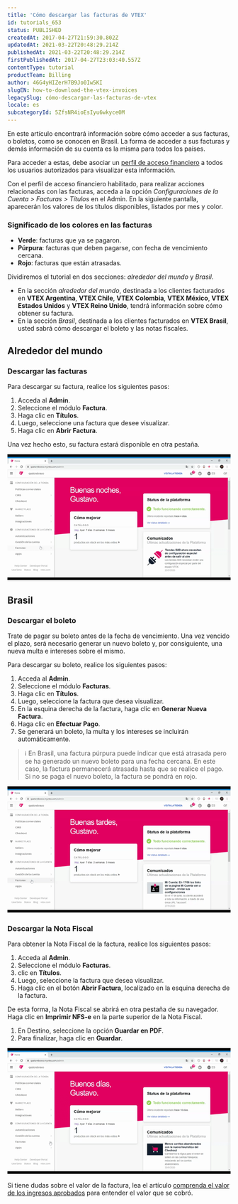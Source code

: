 ```yaml
---
title: 'Cómo descargar las facturas de VTEX'
id: tutorials_653
status: PUBLISHED
createdAt: 2017-04-27T21:59:30.802Z
updatedAt: 2021-03-22T20:48:29.214Z
publishedAt: 2021-03-22T20:48:29.214Z
firstPublishedAt: 2017-04-27T23:03:40.557Z
contentType: tutorial
productTeam: Billing
author: 46G4yHIZerH7B9Jo0Iw5KI
slugEN: how-to-download-the-vtex-invoices
legacySlug: cómo-descargar-las-facturas-de-vtex
locale: es
subcategoryId: 5ZfsNR4ioEsIyu6wkyce0M
---
```


En este artículo encontrará información sobre cómo acceder a sus facturas, o boletos, como se conocen en Brasil. La forma de acceder a sus facturas y demás información de su cuenta es la misma para todos los países.

Para acceder a estas, debe asociar un [perfil de acceso financiero](https://help.vtex.com/es/tutorial/como-criar-um-perfil-de-acesso-financeiro--717qPtxW3Cy9n5KrReHeVv) a todos los usuarios autorizados para visualizar esta información.

Con el perfil de acceso financiero habilitado, para realizar acciones relacionadas con las facturas, acceda a la opción *Configuraciones de la Cuenta > Facturas > Títulos* en el Admin. En la siguiente pantalla, aparecerán los valores de los títulos disponibles, listados por mes y color.

### Significado de los colores en las facturas

- **Verde**: facturas que ya se pagaron.
- **Púrpura**: facturas que deben pagarse, con fecha de vencimiento cercana. 
- **Rojo**: facturas que están atrasadas.

Dividiremos el tutorial en dos secciones: *alrededor del mundo* y *Brasil*.

- En la sección *alrededor del mundo*, destinada a los clientes facturados en **VTEX Argentina**, **VTEX Chile**, **VTEX Colombia**, **VTEX México**, **VTEX Estados Unidos** y **VTEX Reino Unido**, tendrá información sobre cómo obtener su factura.
- En la sección *Brasil*, destinada a los clientes facturados en **VTEX Brasil**, usted sabrá cómo descargar el boleto y las notas fiscales.

## Alrededor del mundo

### Descargar las facturas

Para descargar su factura, realice los siguientes pasos:

1. Acceda al **Admin**.
2. Seleccione el módulo **Factura**.
3. Haga clic en **Títulos**.
4. Luego, seleccione una factura que desee visualizar.
5. Haga clic en **Abrir Factura**.

Una vez hecho esto, su factura estará disponible en otra pestaña.

![baixar faturas es](https://raw.githubusercontent.com/vtexdocs/help-center-content/refs/heads/main/docs/es/tutorials/Billing/Invoices/como-descargar-las-facturas-de-vtex_1.gif)

## Brasil 

### Descargar el boleto 

Trate de pagar su boleto antes de la fecha de vencimiento. Una vez vencido el plazo, será necesario generar un nuevo boleto y, por consiguiente, una nueva multa e intereses sobre el mismo.

Para descargar su boleto, realice los siguientes pasos: 

1. Acceda al **Admin**.
2. Seleccione el módulo **Facturas**.
3. Haga clic en **Títulos**.
4. Luego, seleccione la factura que desea visualizar.
5. En la esquina derecha de la factura, haga clic en **Generar Nueva Factura**.
6. Haga clic en **Efectuar Pago**.
7. Se generará un boleto, la multa y los intereses se incluirán automáticamente. 

> ℹ️ En Brasil, una factura púrpura puede indicar que está atrasada pero se ha generado un nuevo boleto para una fecha cercana. En este caso, la factura permanecerá atrasada hasta que se realice el pago. Si no se paga el nuevo boleto, la factura se pondrá en rojo.

![baixar boletos es](https://raw.githubusercontent.com/vtexdocs/help-center-content/refs/heads/main/docs/es/tutorials/Billing/Invoices/como-descargar-las-facturas-de-vtex_2.gif)

### Descargar la Nota Fiscal

Para obtener la Nota Fiscal de la factura, realice los siguientes pasos:

1. Acceda al **Admin**.
2. Seleccione el módulo **Facturas**.
3.  clic en **Títulos**.
4. Luego, seleccione la factura que desea visualizar.
5. Haga clic en el botón **Abrir Factura**, localizado en la esquina derecha de la factura.

De esta forma, la Nota Fiscal se abrirá en otra pestaña de su navegador. Haga clic en **Imprimir NFS-e** en la parte superior de la Nota Fiscal.

1. En Destino, seleccione la opción **Guardar en PDF**.
2. Para finalizar, haga clic en **Guardar**.

![baixar notafiscal es](https://raw.githubusercontent.com/vtexdocs/help-center-content/refs/heads/main/docs/es/tutorials/Billing/Invoices/como-descargar-las-facturas-de-vtex_3.gif)

Si tiene dudas sobre el valor de la factura, lea el artículo [comprenda el valor de los ingresos aprobados](https://help.vtex.com/es/tutorial/como-acessar-o-valor-da-receita-aprovada--tutorials_4322) para entender el valor que se cobró.
